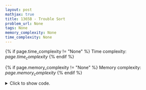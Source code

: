 ```yaml
---
layout: post
mathjax: true
title: 1365B - Trouble Sort
problem_url: None
tags: None
memory_complexity: None
time_complexity: None
---
```




{% if page.time_complexity != "None" %}
Time complexity: ${{ page.time_complexity }}$
{% endif %}

{% if page.memory_complexity != "None" %}
Memory complexity: ${{ page.memory_complexity }}$
{% endif %}

<details>
<summary>
<p style="display:inline">Click to show code.</p>
</summary>
```cpp
{% raw %}
using namespace std;
const int NMAX = 5e2 + 11;
int n, a[NMAX];
bool b[NMAX];
bool sorted(void)
{
    for (int i = 1; i < n; ++i)
        if (a[i - 1] > a[i])
            return false;
    return true;
}
bool solve(void)
{
    if (sorted())
        return true;
    int zeros, ones;
    zeros = ones = 0;
    for (int i = 0; i < n; ++i)
    {
        if (b[i])
            ones += 1;
        else
            zeros += 1;
    }
    if (zeros > 0 and ones > 0)
        return true;
    else
        return false;
}
int main(void)
{
    int t;
    cin >> t;
    while (t--)
    {
        cin >> n;
        for (int i = 0; i < n; ++i)
            cin >> a[i];
        for (int i = 0; i < n; ++i)
            cin >> b[i];
        cout << (solve() ? "Yes" : "No") << endl;
    }
    return 0;
}

{% endraw %}
```
</details>

